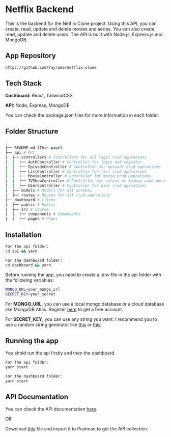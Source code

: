 # Netflix Backend

This is the backend for the Netflix Clone project. Using this API, you can create, read, update and delete movies and series. You can also create, read, update and delete users. The API is built with Node.js, Express.js and MongoDB.

## App Repository

```bash
https://github.com/rayrama/netflix-clone
```

## Tech Stack

**Dashboard:** React, TailwindCSS

**API:** Node, Express, MongoDB

You can check the package.json files for more information in each folder.

## Folder Structure

```bash
.
├── README.md (This page)
├── api # API
|  ├── controllers # Controllers for all logic crud operations
|  |  ├── AuthController # Controller for login and register
|  |  ├── EpisodeController # Controller for episode crud operations
|  |  ├── ListController # Controller for list crud operations
|  |  ├── MovieController # Controller for movie crud operations
|  |  ├── TVShowController # Controller for series or tvshow crud operations
|  |  ├── UserController # Controller for user crud operations
|  ├── models # Models for all schemas
|  ├── routes # Routes for all crud operations
├── dashboard # Client
|  ├── public # Public
|  ├── src # Source
|  |  ├── components # Components
|  |  ├── pages # Pages
```

## Installation

```bash
For the api folder:
cd api && yarn

For the dashboard folder:
cd dashboard && yarn
```

Before running the app, you need to create a .env file in the api folder with the following variables:

```bash
MONGO_URL=your_mongo_url
SECRET_KEY=your_secret
```

For **MONGO_URL**, you can use a local mongo database or a cloud database like MongoDB Atlas. Register [here](https://www.mongodb.com/cloud/atlas) to get a free account.

For **SECRET_KEY**, you can use any string you want. I recommend you to use a random string generator like [this](https://randomkeygen.com/) or [this](https://generate-random.org/encryption-key-generator).

## Running the app

You shold run the api firstly and then the dashboard.

```bash
For the api folder:
yarn start

For the dashboard folder:
yarn start
```

## API Documentation

You can check the API documentation [here](https://documenter.getpostman.com/view/17124662/2s93zH1yPv).

OR

Download [this](api/example/Netflix.postman_collection-v2.json) file and import it to Postman to get the API collection.
